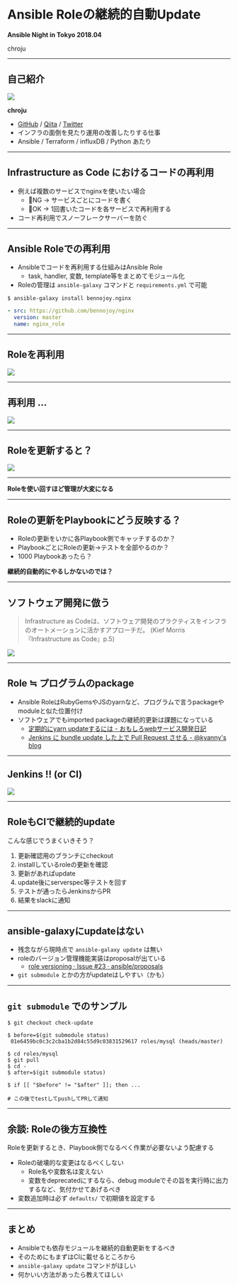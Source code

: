 Ansible Roleの継続的自動Update
====

**Ansible Night in Tokyo 2018.04**

chroju

---

## 自己紹介

![](https://en.gravatar.com/userimage/112557146/b0bb9918ea567d117d4745f14fb3822a.jpg?size=200)

**chroju**

* [GitHub](https://github.com/chroju) / [Qiita](http://qiita.com/chroju) / [Twitter](https://twitter.com/chroju)
* インフラの面倒を見たり運用の改善したりする仕事
* Ansible / Terraform / influxDB / Python あたり

---

## Infrastructure as Code におけるコードの再利用

* 例えば複数のサービスでnginxを使いたい場合
    * 🙅NG → サービスごとにコードを書く
    * 🙆OK → 1回書いたコードを各サービスで再利用する
* コード再利用でスノーフレークサーバーを防ぐ

---

## Ansible Roleでの再利用

* Ansibleでコードを再利用する仕組みはAnsible Role
    * task, handler, 変数, template等をまとめてモジュール化
* Roleの管理は `ansible-galaxy` コマンドと `requirements.yml` で可能

```
$ ansible-galaxy install bennojoy.nginx
```

```yaml:requirements.yml
- src: https://github.com/bennojoy/nginx
  version: master
  name: nginx_role
```

---

## Roleを再利用

![](image/install_role.png)

---

## 再利用 ...

![](image/install_role2.png)

---

## Roleを更新すると？

![](image/install_role3.png)

---

**Roleを使い回すほど管理が大変になる**

---

## Roleの更新をPlaybookにどう反映する？

* Roleの更新をいかに各Playbook側でキャッチするのか？
* PlaybookごとにRoleの更新→テストを全部やるのか？
* 1000 Playbookあったら？

**継続的自動的にやるしかないのでは？**

---

## ソフトウェア開発に倣う

> Infrastructure as Codeは、ソフトウェア開発のプラクティスをインフラのオートメーションに活かすアプローチだ。 (Kief Morris『Infrastructure as Code』p.5)

![](https://www.oreilly.co.jp/books/images/picture978-4-87311-796-6.gif)

---

## Role ≒ プログラムのpackage

* Ansible RoleはRubyGemsやJSのyarnなど、プログラムで言うpackageやmoduleと似た位置付け
* ソフトウェアでもimported packageの継続的更新は課題になっている
    * [定期的にyarn updateするには - おもしろwebサービス開発日記](http://blog.willnet.in/entry/2018/03/18/163405)
    * [Jenkins に bundle update した上で Pull Request させる - @kyanny's blog](http://blog.kyanny.me/entry/2012/11/06/003902)

---

## Jenkins !! (or CI)

![](image/jenkins.png)

---

## RoleもCIで継続的update

こんな感じでうまくいきそう？

1. 更新確認用のブランチにcheckout
1. installしているroleの更新を確認
1. 更新があればupdate
1. update後にserverspec等テストを回す
1. テストが通ったらJenkinsからPR
1. 結果をslackに通知

---

## ansible-galaxyにupdateはない

* 残念ながら現時点で `ansible-galaxy update` は無い
* roleのバージョン管理機能実装はproposalが出ている
    * [role versioning · Issue #23 · ansible/proposals](https://github.com/ansible/proposals/issues/23)
* `git submodule` とかの方がupdateはしやすい（かも）

---

## `git submodule` でのサンプル

```
$ git checkout check-update

$ before=$(git submodule status)
 01e6459bc0c3c2cba1b2d84c55d9c03831529617 roles/mysql (heads/master)

$ cd roles/mysql
$ git pull
$ cd -
$ after=$(git submodule status)

$ if [[ "$before" != "$after" ]]; then ...

# この後でtestしてpushしてPRして通知
```

---

## 余談: Roleの後方互換性

Roleを更新するとき、Playbook側でなるべく作業が必要ないよう配慮する

* Roleの破壊的な変更はなるべくしない
    * Role名や変数名は変えない
    * 変数をdeprecatedにするなら、debug moduleでその旨を実行時に出力するなど、気付かせてあげるべき
* 変数追加時は必ず `defaults/` で初期値を設定する

---

## まとめ

* Ansibleでも依存モジュールを継続的自動更新をするべき
* そのためにもまずはCIに載せるところから
* `ansible-galaxy update` コマンドがほしい
* 何かいい方法があったら教えてほしい
